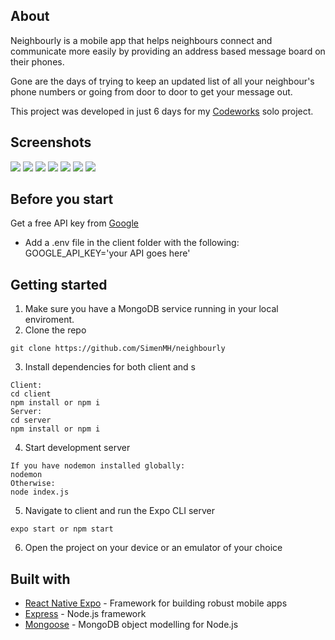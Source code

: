 ## About

Neighbourly is a mobile app that helps neighbours connect and communicate more easily by providing an address based message board on their phones.

Gone are the days of trying to keep an updated list of all your neighbour's phone numbers or going from door to door to get your message out. 

This project was developed in just 6 days for my [Codeworks](https://codeworks.me/) solo project.



## Screenshots

![](https://i.imgur.com/iWViYDK.jpg)  ![](https://i.imgur.com/LO7TsR8.jpg)  ![](https://i.imgur.com/EEoi0YM.jpg)  ![](https://i.imgur.com/4tqQmu0.jpg)  ![](https://i.imgur.com/BLZdD2A.jpg)  ![](https://i.imgur.com/q1vy656.jpg)  ![](https://i.imgur.com/3WesH9y.jpg)

## Before you start

Get a free API key from [Google](https://developers.google.com/maps/documentation/javascript/get-api-key)

- Add a .env file in the client folder with the following:
GOOGLE_API_KEY='your API goes here'

## Getting started

1. Make sure you have a MongoDB service running in your local enviroment.
2. Clone the repo

```
git clone https://github.com/SimenMH/neighbourly
```

3. Install dependencies for both client and s

```
Client:
cd client
npm install or npm i
Server:
cd server
npm install or npm i
```

4. Start development server

```
If you have nodemon installed globally:
nodemon
Otherwise:
node index.js
```

5. Navigate to client and run the Expo CLI server

```
expo start or npm start
```

6. Open the project on your device or an emulator of your choice




## Built with

* [React Native Expo](https://expo.io/) - Framework for building robust mobile apps
* [Express](https://expressjs.com) - Node.js framework
* [Mongoose](https://mongoosejs.com) - MongoDB object modelling for Node.js


